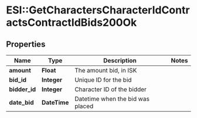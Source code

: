 # ESI::GetCharactersCharacterIdContractsContractIdBids200Ok

## Properties
Name | Type | Description | Notes
------------ | ------------- | ------------- | -------------
**amount** | **Float** | The amount bid, in ISK | 
**bid_id** | **Integer** | Unique ID for the bid | 
**bidder_id** | **Integer** | Character ID of the bidder | 
**date_bid** | **DateTime** | Datetime when the bid was placed | 


